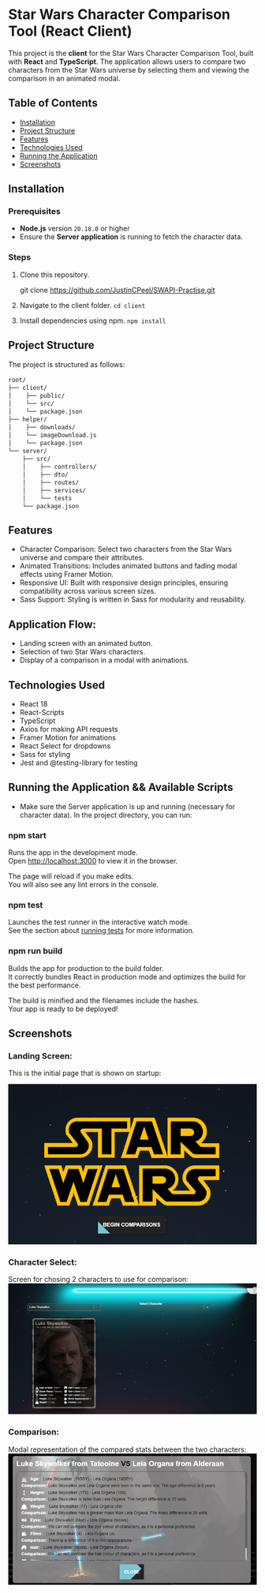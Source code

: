 # Star Wars Character Comparison Tool (React Client)

This project is the **client** for the Star Wars Character Comparison Tool, built with **React** and **TypeScript**. The application allows users to compare two characters from the Star Wars universe by selecting them and viewing the comparison in an animated modal.

## Table of Contents

- [Installation](#installation)
- [Project Structure](#project-structure)
- [Features](#features)
- [Technologies Used](#technologies-used)
- [Running the Application](#running-the-application)
- [Screenshots](#screenshots)

## Installation

### Prerequisites

- **Node.js** version `20.18.0` or higher
- Ensure the **Server application** is running to fetch the character data.

### Steps

1. Clone this repository.

   git clone <https://github.com/JustinCPeel/SWAPI-Practise.git>

2. Navigate to the client folder.
   `cd client`

3. Install dependencies using npm.
   `npm install`

## Project Structure

The project is structured as follows:

```
root/
├── client/
│    ├── public/
│    └── src/
│    └── package.json
├── helper/
│    ├── downloads/
│    └── imageDownload.js
│    └── package.json
└── server/
    ├── src/
    │    ├── controllers/ 
    │    ├── dto/
    │    ├── routes/
    │    ├── services/
    │    └── tests
    └── package.json
```
## Features

- Character Comparison: Select two characters from the Star Wars universe and compare their attributes.
- Animated Transitions: Includes animated buttons and fading modal effects using Framer Motion.
- Responsive UI: Built with responsive design principles, ensuring compatibility across various screen sizes.
- Sass Support: Styling is written in Sass for modularity and reusability.

## Application Flow:

- Landing screen with an animated button.
- Selection of two Star Wars characters.
- Display of a comparison in a modal with animations.

## Technologies Used

- React 18
- React-Scripts
- TypeScript
- Axios for making API requests
- Framer Motion for animations
- React Select for dropdowns
- Sass for styling
- Jest and @testing-library for testing

## Running the Application && Available Scripts

- Make sure the Server application is up and running (necessary for character data).
  In the project directory, you can run:

### npm start

Runs the app in the development mode.\
Open [http://localhost:3000](http://localhost:3000) to view it in the browser.

The page will reload if you make edits.\
You will also see any lint errors in the console.

### npm test

Launches the test runner in the interactive watch mode.\
See the section about [running tests](https://facebook.github.io/create-react-app/docs/running-tests) for more information.

### npm run build

Builds the app for production to the build folder.\
It correctly bundles React in production mode and optimizes the build for the best performance.

The build is minified and the filenames include the hashes.\
Your app is ready to be deployed!


## Screenshots
### Landing Screen:
This is the initial page that is shown on startup:

![Landing Screen](landing.png)

### Character Select:
Screen for chosing 2 characters to use for comparison:
![Character Select](characterSelect.png)

### Comparison:
Modal representation of the compared stats between the two characters:
![Comparison](comparison.png)